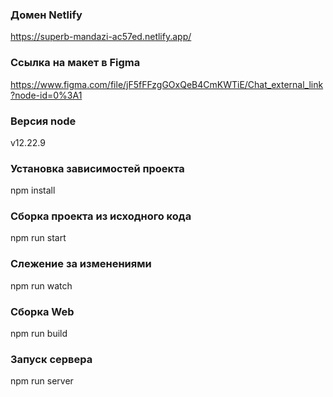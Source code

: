 ### Домен Netlify
https://superb-mandazi-ac57ed.netlify.app/

### Ссылка на макет в Figma
https://www.figma.com/file/jF5fFFzgGOxQeB4CmKWTiE/Chat_external_link?node-id=0%3A1

### Версия node
v12.22.9

### Установка зависимостей проекта
npm install

### Сборка проекта из исходного кода
npm run start

### Слежение за изменениями
npm run watch

### Сборка Web
npm run build

### Запуск сервера
npm run server
